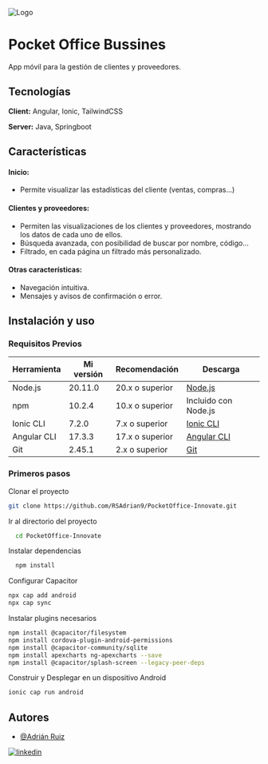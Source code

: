 
![Logo](https://cdn.reskyt.com/4319/innovate-mayorista-informatico-sl-logoweb-112907-160329125341.png)

# Pocket Office Bussines 

App móvil para la gestión de clientes y proveedores.


## Tecnologías

**Client:** Angular, Ionic, TailwindCSS

**Server:** Java, Springboot


## Características

#### Inicio:

- Permite visualizar las estadísticas del cliente (ventas, compras...)

#### Clientes y proveedores:

- Permiten las visualizaciones de los clientes y proveedores, mostrando los datos de cada uno de ellos.
- Búsqueda avanzada, con posibilidad de buscar por nombre, código...
- Filtrado, en cada página un filtrado más personalizado.

#### Otras características:
- Navegación intuitiva.
- Mensajes y avisos de confirmación o error.


## Instalación y uso

### Requisitos Previos

| Herramienta    | Mi versión  | Recomendación         | Descarga                          |
|----------------|-------------|-----------------------|-----------------------------------|
| Node.js        | 20.11.0     | 20.x o superior       | [Node.js](https://nodejs.org/)    |
| npm            | 10.2.4         | 10.x o superior        | Incluido con Node.js              |
| Ionic CLI      | 7.2.0         | 7.x o superior        | [Ionic CLI](https://ionicframework.com/docs/cli) |
| Angular CLI    | 17.3.3        | 17.x o superior       | [Angular CLI](https://angular.io/cli) |
| Git            | 2.45.1      | 2.x o superior                | [Git](https://git-scm.com/)  


### Primeros pasos

Clonar el proyecto
```bash
git clone https://github.com/RSAdrian9/PocketOffice-Innovate.git
```

Ir al directorio del proyecto

```bash
  cd PocketOffice-Innovate
```

Instalar dependencias

```bash
  npm install
```

Configurar Capacitor

```bash
npx cap add android
npx cap sync
```

Instalar plugins necesarios

```bash
npm install @capacitor/filesystem
npm install cordova-plugin-android-permissions
npm install @capacitor-community/sqlite
npm install apexcharts ng-apexcharts --save
npm install @capacitor/splash-screen --legacy-peer-deps
```

Construir y Desplegar en un dispositivo Android

```bash
ionic cap run android
```
## Autores

- [@Adrián Ruiz](https://www.github.com/RSAdrian9)

[![linkedin](https://img.shields.io/badge/linkedin-0A66C2?style=for-the-badge&logo=linkedin&logoColor=white)](https://linkedin.com/in/adrián-ruiz-sánchez-b89756222)